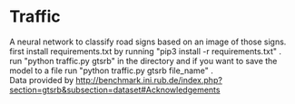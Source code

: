 # Traffic  
A neural network to classify road signs based on an image of those signs.  
first install requirements.txt by running "pip3 install -r requirements.txt" .  
run "python traffic.py gtsrb" in the directory and if you want to save the model to a file run "python traffic.py gtsrb file_name" .   
Data provided by http://benchmark.ini.rub.de/index.php?section=gtsrb&subsection=dataset#Acknowledgements
